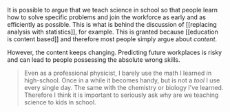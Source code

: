 It is possible to argue that we teach science in school so that people learn how to solve specific problems and join the workforce as early and as efficiently as possible. This is what is behind the discussion of [[replacing analysis with statistics]], for example. This is granted because [[education is content based]] and therefore most people simply argue about *content*. 

However, the content keeps changing. Predicting future workplaces is risky and can lead to people possessing the absolute wrong skills. 

> Even as a professional physicist, I barely use the math I learned in high-school. Once in a while it becomes handy, but is not a *tool* I use every single day. The same with the chemistry or biology I've learned. Therefore I think it is important to seriously ask why are we teaching science to kids in school. 